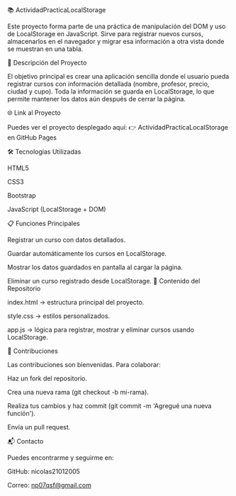 📚 ActividadPracticaLocalStorage

Este proyecto forma parte de una práctica de manipulación del DOM y uso de LocalStorage en JavaScript. Sirve para registrar nuevos cursos, almacenarlos en el navegador y migrar esa información a otra vista donde se muestran en una tabla.

🚀 Descripción del Proyecto

El objetivo principal es crear una aplicación sencilla donde el usuario pueda registrar cursos con información detallada (nombre, profesor, precio, ciudad y cupo). Toda la información se guarda en LocalStorage, lo que permite mantener los datos aún después de cerrar la página.

🌐 Link al Proyecto

Puedes ver el proyecto desplegado aquí: 👉 ActividadPracticaLocalStorage en GitHub Pages

🛠️ Tecnologías Utilizadas

HTML5

CSS3

Bootstrap

JavaScript (LocalStorage + DOM)

📋 Funciones Principales

Registrar un curso con datos detallados.

Guardar automáticamente los cursos en LocalStorage.

Mostrar los datos guardados en pantalla al cargar la página.

Eliminar un curso registrado desde LocalStorage. 📂 Contenido del Repositorio

index.html → estructura principal del proyecto.

style.css → estilos personalizados.

app.js → lógica para registrar, mostrar y eliminar cursos usando LocalStorage.

🤝 Contribuciones

Las contribuciones son bienvenidas. Para colaborar:

Haz un fork del repositorio.

Crea una nueva rama (git checkout -b mi-rama).

Realiza tus cambios y haz commit (git commit -m 'Agregué una nueva función').

Envía un pull request.

📬 Contacto

Puedes encontrarme y seguirme en:

GitHub: nicolas21012005

Correo: np07qsf@gmail.com
